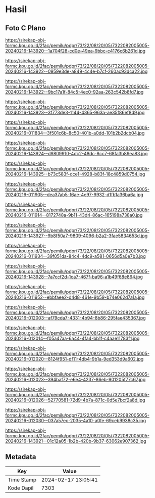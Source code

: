 # Hasil

## Foto C Plano

https://sirekap-obj-formc.kpu.go.id/2fac/pemilu/pdpr/73/22/08/20/05/7322082005005-20240216-143920--1a704f28-cd0e-49ea-9bbc-c4176c6b261d.jpg

https://sirekap-obj-formc.kpu.go.id/2fac/pemilu/pdpr/73/22/08/20/05/7322082005005-20240216-143922--0959e3de-a849-4c4e-b7cf-260ac93dca22.jpg

https://sirekap-obj-formc.kpu.go.id/2fac/pemilu/pdpr/73/22/08/20/05/7322082005005-20240216-143922--9bc17a1f-84c5-4ec0-92aa-263c542b8fd7.jpg

https://sirekap-obj-formc.kpu.go.id/2fac/pemilu/pdpr/73/22/08/20/05/7322082005005-20240216-143923--3f773de3-1144-4365-963a-ae35f86ef8d9.jpg

https://sirekap-obj-formc.kpu.go.id/2fac/pemilu/pdpr/73/22/08/20/05/7322082005005-20240216-011834--3f501c6b-8c50-401b-a0dd-101b2b2dcb04.jpg

https://sirekap-obj-formc.kpu.go.id/2fac/pemilu/pdpr/73/22/08/20/05/7322082005005-20240216-143924--d9809910-4dc2-48dc-8cc7-68fa3b89ea83.jpg

https://sirekap-obj-formc.kpu.go.id/2fac/pemilu/pdpr/73/22/08/20/05/7322082005005-20240216-143925--b73c583f-dce1-4928-b83f-18c4859d0754.jpg

https://sirekap-obj-formc.kpu.go.id/2fac/pemilu/pdpr/73/22/08/20/05/7322082005005-20240216-011905--dea37ab5-f6ae-4e97-9932-d1fb1a36ba6a.jpg

https://sirekap-obj-formc.kpu.go.id/2fac/pemilu/pdpr/73/22/08/20/05/7322082005005-20240216-011914--8172748a-9b11-43d4-86ac-165198a738a0.jpg

https://sirekap-obj-formc.kpu.go.id/2fac/pemilu/pdpr/73/22/08/20/05/7322082005005-20240216-143927--9b8f50a7-9809-4096-b2a2-3fae5834653d.jpg

https://sirekap-obj-formc.kpu.go.id/2fac/pemilu/pdpr/73/22/08/20/05/7322082005005-20240216-011934--39f051da-84c4-4dc9-a581-0656d5a0e7b3.jpg

https://sirekap-obj-formc.kpu.go.id/2fac/pemilu/pdpr/73/22/08/20/05/7322082005005-20240216-143928--7a7ccf2d-1ca7-467f-ba96-a1b49f68e864.jpg

https://sirekap-obj-formc.kpu.go.id/2fac/pemilu/pdpr/73/22/08/20/05/7322082005005-20240216-011952--ebbfaee2-d4d8-461e-9b59-b74e062d7a1a.jpg

https://sirekap-obj-formc.kpu.go.id/2fac/pemilu/pdpr/73/22/08/20/05/7322082005005-20240216-012003--af79cda7-4331-4b94-8b86-295fae435367.jpg

https://sirekap-obj-formc.kpu.go.id/2fac/pemilu/pdpr/73/22/08/20/05/7322082005005-20240216-012014--f05a47aa-6a44-4fa4-bb1f-c4aae11783f1.jpg

https://sirekap-obj-formc.kpu.go.id/2fac/pemilu/pdpr/73/22/08/20/05/7322082005005-20240216-012020--8124f951-df11-4db4-9b1a-9ed353d9a602.jpg

https://sirekap-obj-formc.kpu.go.id/2fac/pemilu/pdpr/73/22/08/20/05/7322082005005-20240216-012023--394baf72-e6e4-4237-86eb-901205f77c67.jpg

https://sirekap-obj-formc.kpu.go.id/2fac/pemilu/pdpr/73/22/08/20/05/7322082005005-20240216-012026--52770581-72d9-4b7a-871c-0d5e7bcf2a8d.jpg

https://sirekap-obj-formc.kpu.go.id/2fac/pemilu/pdpr/73/22/08/20/05/7322082005005-20240216-012030--037a57ec-2035-4a10-a0fe-69ceb9938c35.jpg

https://sirekap-obj-formc.kpu.go.id/2fac/pemilu/pdpr/73/22/08/20/05/7322082005005-20240216-143921--01c12a05-1b2b-420b-9b37-63062e907362.jpg


## Metadata

| Key        | Value               |
| ---------- | ------------------- |
| Time Stamp | 2024-02-17 13:05:41 |
| Kode Dapil | 7303                |



